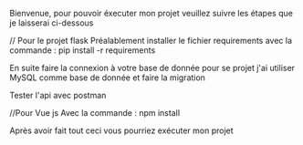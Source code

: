 Bienvenue, pour pouvoir éxecuter mon projet veuillez suivre les étapes que je laisserai ci-dessous 

// Pour le projet flask
Préalablement installer le fichier requirements avec la commande : pip install -r requirements

En suite faire la connexion à votre base de donnée pour se projet j'ai utiliser MySQL comme base de donnée et faire la migration

Tester l'api avec postman

//Pour Vue js
Avec la commande : npm install 

Après avoir fait tout ceci vous pourriez exécuter mon projet
